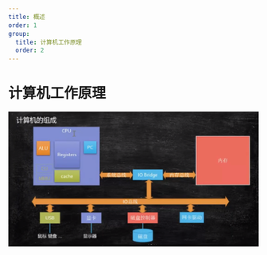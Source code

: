 ```yaml
---
title: 概述
order: 1
group:
  title: 计算机工作原理
  order: 2
---
```


# 计算机工作原理

<img src="./img/计算机组成.png">
